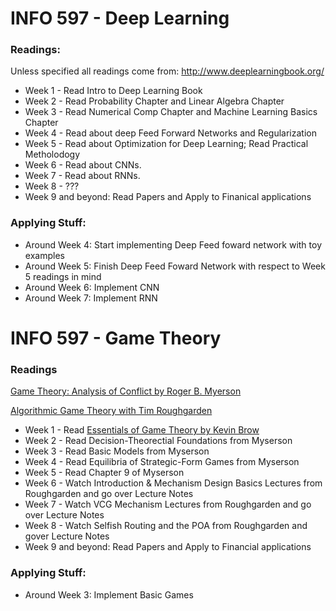 

# INFO 597 - Deep Learning
### Readings:
Unless specified all readings come from: http://www.deeplearningbook.org/
- Week 1 - Read Intro to Deep Learning Book 
- Week 2 - Read Probability Chapter and Linear Algebra Chapter
- Week 3 - Read Numerical Comp Chapter and Machine Learning Basics Chapter
- Week 4 - Read about deep Feed Forward Networks and Regularization
- Week 5 - Read about Optimization for Deep Learning; Read Practical Metholodogy
- Week 6 - Read about CNNs.
- Week 7 - Read about RNNs.
- Week 8 - ??? 
- Week 9 and beyond: Read Papers and Apply to Finanical applications

### Applying Stuff:
- Around Week 4: Start implementing Deep Feed foward network with toy examples
- Around Week 5: Finish Deep Feed Foward Network with respect to Week 5 readings in mind
- Around Week 6: Implement CNN
- Around Week 7: Implement RNN

# INFO 597 - Game Theory
### Readings
[Game Theory: Analysis of Conflict by Roger B. Myerson](https://www.amazon.com/Game-Theory-Analysis-Roger-Myerson/dp/0674341163/ref=sr_1_sc_1?ie=UTF8&qid=1496361608&sr=8-1-spell&keywords=game+theory+myserson)

[Algorithmic Game Theory with Tim Roughgarden](http://theory.stanford.edu/~tim/f13/f13.html)

- Week 1 - Read [Essentials of Game Theory by Kevin Brow](http://physics.ujep.cz/~jskvor/KVM/TeorieHer/shoham.pdf)
- Week 2 - Read Decision-Theorectial Foundations from Myserson
- Week 3 - Read Basic Models from Myserson
- Week 4 - Read Equilibria of Strategic-Form Games from Myserson
- Week 5 - Read Chapter 9 of Myserson
- Week 6 - Watch Introduction & Mechanism Design Basics Lectures from Roughgarden and go over Lecture Notes 
- Week 7 - Watch VCG Mechanism Lectures from Roughgarden and go over Lecture Notes
- Week 8 - Watch Selfish Routing and the POA from Roughgarden and gover Lecture Notes
- Week 9 and beyond: Read Papers and Apply to Financial applications

### Applying Stuff:
- Around Week 3: Implement Basic Games
